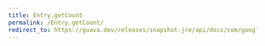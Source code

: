 ```yaml
---
title: Entry.getCount
permalink: /Entry.getCount/
redirect_to: https://guava.dev/releases/snapshot-jre/api/docs/com/google/common/collect/Multiset.Entry.html#getCount--
---
```

